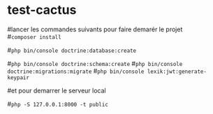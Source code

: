 # test-cactus

#lancer les commandes suivants pour faire demarér le projet  
#`composer install`

#`php bin/console doctrine:database:create`

#`php bin/console doctrine:schema:create`
#`php bin/console doctrine:migrations:migrate`
#`php bin/console lexik:jwt:generate-keypair`

#et pour demarrer le serveur local

#`php -S 127.0.0.1:8000 -t public`

